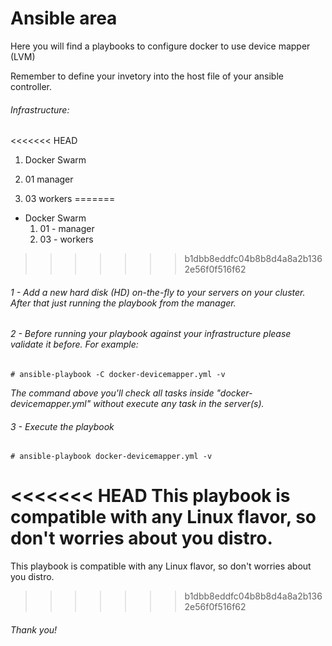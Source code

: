 # Ansible area

Here you will find a playbooks to configure docker to use device mapper (LVM)

Remember to define your invetory into the host file of your ansible controller.

###### Infrastructure:

<<<<<<< HEAD
1. Docker Swarm

  1. 01 manager
  2. 03 workers
=======
* Docker Swarm
  1. 01 - manager
  2. 03 - workers

>>>>>>> b1dbb8eddfc04b8b8d4a8a2b1362e56f0f516f62

###### 1 - Add a new hard disk (HD) on-the-fly to your servers on your cluster. After that just running the playbook from the manager.

###### 2 - Before running your playbook against your infrastructure please validate it before. For example:


```
# ansible-playbook -C docker-devicemapper.yml -v
```

_The command above you'll check all tasks inside "docker-devicemapper.yml" without execute any task in the server(s)._

###### 3 - Execute the playbook

```
# ansible-playbook docker-devicemapper.yml -v
```

<<<<<<< HEAD
This playbook is compatible with any Linux flavor, so don't worries about you distro. 
=======
This playbook is compatible with any Linux flavor, so don't worries about you distro.
>>>>>>> b1dbb8eddfc04b8b8d4a8a2b1362e56f0f516f62

###### Thank you!
